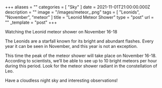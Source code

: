 +++
aliases = ""
categories = [ "Sky" ]
date = 2021-11-01T21:00:00.000Z
description = ""
image = "/images/meteor_.png"
tags = [ "Leonids", "November", "meteor" ]
title = "Leonid Meteor Shower"
type = "post"
url = ""
_template = "post"
+++

Watching the Leonid meteor shower on November 16-18   
  
The Leonids are a starfall known for its bright and abundant flashes. Every year it can be seen in November, and this year is not an exception.  
  
This time the peak of the meteor shower will take place on November 16-18. According to scientists, we’ll be able to see up to 10 bright meteors per hour during this period. Look for the meteor shower radiant in the constellation of Leo.  
  
Have a cloudless night sky and interesting observations!
